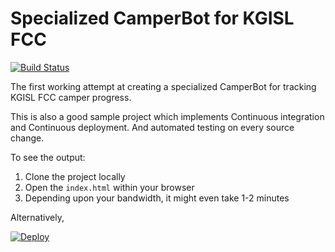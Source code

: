 Specialized CamperBot for KGISL FCC
==============

[![Build Status](https://travis-ci.org/kgisl/FCC-Status.svg?branch=master)](https://travis-ci.org/kgisl/FCC-Status)

The first working attempt at creating a specialized CamperBot
for tracking KGISL FCC camper progress. 

This is also a good sample project which implements
Continuous integration and Continuous deployment. 
And automated testing on every source change. 

To see the output: 

1. Clone the project locally
2. Open the `index.html` within your browser
3. Depending upon your bandwidth, it might even take 1-2 minutes

Alternatively, 

[![Deploy](https://www.herokucdn.com/deploy/button.png)](https://heroku.com/deploy)
